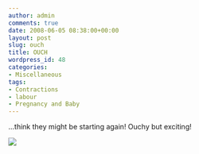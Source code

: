 ```yaml
---
author: admin
comments: true
date: 2008-06-05 08:38:00+00:00
layout: post
slug: ouch
title: OUCH
wordpress_id: 48
categories:
- Miscellaneous
tags:
- Contractions
- labour
- Pregnancy and Baby
---
```


...think they might be starting again!  Ouchy but exciting!

![](https://blogger.googleusercontent.com/tracker/251139911615938991-6852757360851476065?l=www.outmumbered.com)
